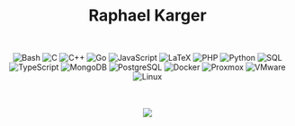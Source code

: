 <div align="center">

# Raphael Karger

<br>

![Bash](https://img.shields.io/badge/Shell-Bash-4EAA25?style=flat-square&logo=gnu-bash&logoColor=white)
![C](https://img.shields.io/badge/Code-C-A8B9CC?style=flat-square&logo=c&logoColor=black)
![C++](https://img.shields.io/badge/Code-C++-00599C?style=flat-square&logo=c%2B%2B&logoColor=white)
![Go](https://img.shields.io/badge/Code-Go-00ADD8?style=flat-square&logo=go&logoColor=white)
![JavaScript](https://img.shields.io/badge/Code-JavaScript-F7DF1E?style=flat-square&logo=javascript&logoColor=black)
![LaTeX](https://img.shields.io/badge/Code-LaTeX-008080?style=flat-square&logo=latex&logoColor=white)
![PHP](https://img.shields.io/badge/Code-PHP-777BB4?style=flat-square&logo=php&logoColor=white)
![Python](https://img.shields.io/badge/Code-Python-3776AB?style=flat-square&logo=python&logoColor=white)
![SQL](https://img.shields.io/badge/Code-SQL-336791?style=flat-square&logo=postgresql&logoColor=white)
![TypeScript](https://img.shields.io/badge/Code-TypeScript-3178C6?style=flat-square&logo=typescript&logoColor=white)
![MongoDB](https://img.shields.io/badge/Database-MongoDB-47A248?style=flat-square&logo=mongodb&logoColor=white)
![PostgreSQL](https://img.shields.io/badge/Database-PostgreSQL-4169E1?style=flat-square&logo=postgresql&logoColor=white)
![Docker](https://img.shields.io/badge/Tools-Docker-2496ED?style=flat-square&logo=docker&logoColor=white)
![Proxmox](https://img.shields.io/badge/Platform-Proxmox-E57000?style=flat-square&logo=proxmox&logoColor=white)
![VMware](https://img.shields.io/badge/Platform-VMware-607078?style=flat-square&logo=vmware&logoColor=white)
![Linux](https://img.shields.io/badge/System-Linux-FCC624?style=flat-square&logo=linux&logoColor=black)

<br>
<br>

<a href="https://github.com/rek7">
  <img align="center" src="https://github-readme-stats.vercel.app/api?username=rek7&count_private=true&include_all_commits=true&show_icons=true&title_color=007bff&text_color=e7e7e7&icon_color=007bff&bg_color=171c28&hide_rank=true" />
</a>

</div>
